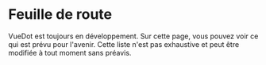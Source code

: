 # Feuille de route

VueDot est toujours en développement. Sur cette page, vous pouvez voir ce qui est prévu pour l'avenir. Cette liste n'est pas exhaustive et peut être modifiée à tout moment sans préavis.


<Timeline
  :items="[
    {
      status: 'next',
      date: 'T2 2019',
      title: 'Version 1.7.0',
      body: '__Couverture des tests__ à 100%.'
    },
    {
      status: 'pending',
      date: 'T1 2019',
      title: 'Version 1.6.x',
      body: 'Ajout du composant __FileUpload__.'
    },
    {
      status: 'done',
      date: 'Janvier 2019',
      title: 'Version 1.6.0',
      body: 'Ajout du composant __DataList__.'
    },
    {
      status: 'done',
      date: 'Janvier 2019',
      title: 'Documentation v2.0',
      body: '__Refonte totale de la documentation__ en utilisant un thème Vuepress personnalisé.'
    },
    {
      status: 'done',
      date: 'Novembre 2018',
      title: 'v1.5 Release',
      body: 'Ajout des __thèmes__, __amélioration de la documentation__ et __réduction de la taille de la librairie__.'
    },
    {
      status: 'done',
      date: 'Novembre 2018',
      title: 'Version 1.4',
      body: 'Utilisation de l\'__architecture de plugin Vue__ et amélioration de la documentation. Refonte du composant __BirthDatepicker__, amélioration des composants existants, ajout des __types TypeScript__ et d\'un __script de publication__'
    },
    {
      status: 'done',
      date: 'Septembre 2018',
      title: 'Version 1.0',
      body: 'Première __version majeure__ !'
    }
  ]"
/>

